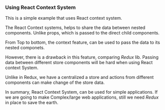 ### Using React Context System

This is a simple example that uses React context system.  

The React Context systems, helps to share the data between nested components. Unlike props, which is passed to the direct child components.

From Top to bottom, the context feature, can be used to pass the data to its nested componets. 

However, there is a drawback in this feature, comparing _Redux_ lib. Passing data between different store components will be hard when using React context System. 

Unlike in Redux, we have a centralized a store and actions from different components can make change of the store data.

In summary, React Context System, can be used for simple applications. If we are going to make Complex/large web applications, still we need _Redux_ in place to save the earth.
